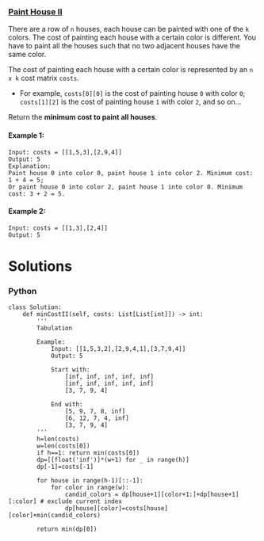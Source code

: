 ### [Paint House II](https://leetcode.com/problems/paint-house-ii/) <br>

There are a row of `n` houses, each house can be painted with one of the `k` colors. The cost of painting each house with a certain color is different. You have to paint all the houses such that no two adjacent houses have the same color.

The cost of painting each house with a certain color is represented by an `n x k` cost matrix `costs`.

 - For example, `costs[0][0]` is the cost of painting house `0` with color `0`; `costs[1][2]` is the cost of painting house `1` with color `2`, and so on...


Return the **minimum cost to paint all houses**.

#### Example 1:

```
Input: costs = [[1,5,3],[2,9,4]]
Output: 5
Explanation:
Paint house 0 into color 0, paint house 1 into color 2. Minimum cost: 1 + 4 = 5; 
Or paint house 0 into color 2, paint house 1 into color 0. Minimum cost: 3 + 2 = 5.

```

#### Example 2:

```
Input: costs = [[1,3],[2,4]]
Output: 5

```

# Solutions

### Python
```
class Solution:
    def minCostII(self, costs: List[List[int]]) -> int:
        '''
        Tabulation
        
        Example: 
            Input: [[1,5,3,2],[2,9,4,1],[3,7,9,4]]
            Output: 5

            Start with:
                [inf, inf, inf, inf, inf]
                [inf, inf, inf, inf, inf]
                [3, 7, 9, 4]

            End with:
                [5, 9, 7, 8, inf]
                [6, 12, 7, 4, inf]
                [3, 7, 9, 4]
        '''
        h=len(costs)
        w=len(costs[0])
        if h==1: return min(costs[0])
        dp=[[float('inf')]*(w+1) for _ in range(h)]
        dp[-1]=costs[-1]
        
        for house in range(h-1)[::-1]:
            for color in range(w):
                candid_colors = dp[house+1][color+1:]+dp[house+1][:color] # exclude current index
                dp[house][color]=costs[house][color]+min(candid_colors)
                
        return min(dp[0])

```
